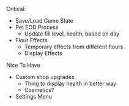 


Critical:
* Save/Load Game State
* Pet EOD Process
	* Update fill level, health, based on day 
* Flour Effects
	* Temporary effects from different flours
	* Display Effects


Nice To Have
* Custom shop upgrades
	* Thing to display health in better way
	* Cosmetics?
* Settings Menu






